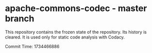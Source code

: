 # apache-commons-codec - master branch

This repository contains the frozen state of the repository.
Its history is cleared. It is used only for static code
analysis with Codacy.

Commit Time: 1734466886